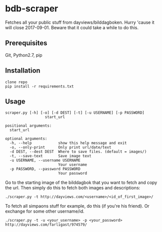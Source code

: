 # bdb-scraper
Fetches all your public stuff from dayviews/bilddagboken.
Hurry 'cause it will close 2017-09-01.
Beware that it could take a while to do this.

## Prerequisites
Git, Python2.7, pip

## Installation
```
clone repo
pip install -r requirements.txt
```

## Usage
```
scraper.py [-h] [-o] [-d DEST] [-t] [-u USERNAME] [-p PASSWORD]
                  start_url

positional arguments:
  start_url

optional arguments:
  -h, --help            show this help message and exit
  -o, --only-print      Only print url/date/text
  -d DEST, --dest DEST  Where to save files. (default = images/)
  -t, --save-text       Save image text
  -u USERNAME, --username USERNAME
                        Your username
  -p PASSWORD, --password PASSWORD
                        Your password
```

Go to the starting image of the bilddagbok that you want to fetch and copy the url.
Then simply do this to fetch both images and descriptions:
```
./scraper.py -t http://dayviews.com/<username>/<id_of_first_image>/
``` 
To fetch all simpaons stuff for example, do this (if you're his friend). Or exchange for some other username/id.
```
./scraper.py -t -u <your_username> -p <your_password> http://dayviews.com/farligast/974579/
```


